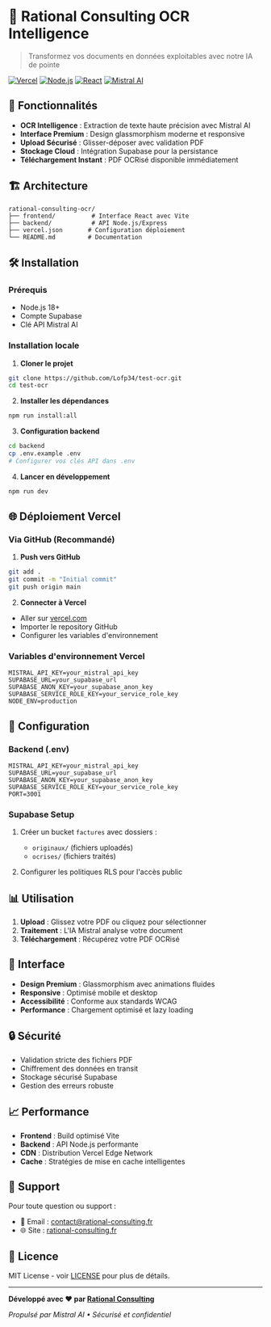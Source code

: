 # 🧠 Rational Consulting OCR Intelligence

> Transformez vos documents en données exploitables avec notre IA de pointe

[![Vercel](https://img.shields.io/badge/Deploy-Vercel-black?logo=vercel)](https://vercel.com)
[![Node.js](https://img.shields.io/badge/Node.js-18+-green?logo=node.js)](https://nodejs.org)
[![React](https://img.shields.io/badge/React-18+-blue?logo=react)](https://reactjs.org)
[![Mistral AI](https://img.shields.io/badge/Powered%20by-Mistral%20AI-orange)](https://mistral.ai)

## 🚀 Fonctionnalités

- **OCR Intelligence** : Extraction de texte haute précision avec Mistral AI
- **Interface Premium** : Design glassmorphism moderne et responsive
- **Upload Sécurisé** : Glisser-déposer avec validation PDF
- **Stockage Cloud** : Intégration Supabase pour la persistance
- **Téléchargement Instant** : PDF OCRisé disponible immédiatement

## 🏗️ Architecture

```
rational-consulting-ocr/
├── frontend/          # Interface React avec Vite
├── backend/           # API Node.js/Express
├── vercel.json       # Configuration déploiement
└── README.md         # Documentation
```

## 🛠️ Installation

### Prérequis
- Node.js 18+
- Compte Supabase
- Clé API Mistral AI

### Installation locale

1. **Cloner le projet**
```bash
git clone https://github.com/Lofp34/test-ocr.git
cd test-ocr
```

2. **Installer les dépendances**
```bash
npm run install:all
```

3. **Configuration backend**
```bash
cd backend
cp .env.example .env
# Configurer vos clés API dans .env
```

4. **Lancer en développement**
```bash
npm run dev
```

## 🌐 Déploiement Vercel

### Via GitHub (Recommandé)

1. **Push vers GitHub**
```bash
git add .
git commit -m "Initial commit"
git push origin main
```

2. **Connecter à Vercel**
- Aller sur [vercel.com](https://vercel.com)
- Importer le repository GitHub
- Configurer les variables d'environnement

### Variables d'environnement Vercel

```env
MISTRAL_API_KEY=your_mistral_api_key
SUPABASE_URL=your_supabase_url
SUPABASE_ANON_KEY=your_supabase_anon_key
SUPABASE_SERVICE_ROLE_KEY=your_service_role_key
NODE_ENV=production
```

## 🔧 Configuration

### Backend (.env)
```env
MISTRAL_API_KEY=your_mistral_api_key
SUPABASE_URL=your_supabase_url
SUPABASE_ANON_KEY=your_supabase_anon_key
SUPABASE_SERVICE_ROLE_KEY=your_service_role_key
PORT=3001
```

### Supabase Setup
1. Créer un bucket `factures` avec dossiers :
   - `originaux/` (fichiers uploadés)
   - `ocrises/` (fichiers traités)

2. Configurer les politiques RLS pour l'accès public

## 📊 Utilisation

1. **Upload** : Glissez votre PDF ou cliquez pour sélectionner
2. **Traitement** : L'IA Mistral analyse votre document
3. **Téléchargement** : Récupérez votre PDF OCRisé

## 🎨 Interface

- **Design Premium** : Glassmorphism avec animations fluides
- **Responsive** : Optimisé mobile et desktop
- **Accessibilité** : Conforme aux standards WCAG
- **Performance** : Chargement optimisé et lazy loading

## 🔒 Sécurité

- Validation stricte des fichiers PDF
- Chiffrement des données en transit
- Stockage sécurisé Supabase
- Gestion des erreurs robuste

## 📈 Performance

- **Frontend** : Build optimisé Vite
- **Backend** : API Node.js performante
- **CDN** : Distribution Vercel Edge Network
- **Cache** : Stratégies de mise en cache intelligentes

## 🤝 Support

Pour toute question ou support :
- 📧 Email : contact@rational-consulting.fr
- 🌐 Site : [rational-consulting.fr](https://rational-consulting.fr)

## 📄 Licence

MIT License - voir [LICENSE](LICENSE) pour plus de détails.

---

**Développé avec ❤️ par [Rational Consulting](https://rational-consulting.fr)**

*Propulsé par Mistral AI • Sécurisé et confidentiel* 